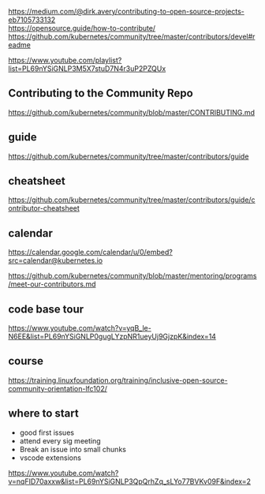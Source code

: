 https://medium.com/@dirk.avery/contributing-to-open-source-projects-eb7105733132 <br/>
https://opensource.guide/how-to-contribute/
https://github.com/kubernetes/community/tree/master/contributors/devel#readme


https://www.youtube.com/playlist?list=PL69nYSiGNLP3M5X7stuD7N4r3uP2PZQUx

## Contributing to the Community Repo
https://github.com/kubernetes/community/blob/master/CONTRIBUTING.md


## guide
https://github.com/kubernetes/community/tree/master/contributors/guide


## cheatsheet
https://github.com/kubernetes/community/tree/master/contributors/guide/contributor-cheatsheet

## calendar
https://calendar.google.com/calendar/u/0/embed?src=calendar@kubernetes.io

https://github.com/kubernetes/community/blob/master/mentoring/programs/meet-our-contributors.md

## code base tour
https://www.youtube.com/watch?v=yqB_le-N6EE&list=PL69nYSiGNLP0gugLYzpNR1ueyUj9GjzpK&index=14

## course
https://training.linuxfoundation.org/training/inclusive-open-source-community-orientation-lfc102/

## where to start
- good first issues
- attend every sig meeting 
- Break an issue into small chunks
- vscode extensions

https://www.youtube.com/watch?v=nqFID70axxw&list=PL69nYSiGNLP3QpQrhZq_sLYo77BVKv09F&index=2
